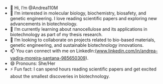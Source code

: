 - 👋 Hi, I’m @Andrea110M
- 👀 I’m interested in molecular biology, biochemistry, biosafety, and genetic engineering. I love reading scientific papers and exploring new advancements in biotechnology.  
- 🌱 I’m currently learning about nanocellulose and its applications in biotechnology as part of my thesis research.  
- 💞️ I’m looking to collaborate on projects related to bio-based materials, genetic engineering, and sustainable biotechnology innovations.  
- 📫 You can connect with me on LinkedIn:(www.linkedin.com/in/andrea-yadira-moreira-santana-985650309).   
- 😄 Pronouns: She/Her 
- ⚡ Fun fact: I can spend hours reading scientific papers and get excited about the smallest discoveries in biotechnology.  

<!---
Andrea110M/Andrea110M is a ✨ special ✨ repository because its `README.md` (this file) appears on your GitHub profile.
You can click the Preview link to take a look at your changes.
--->
